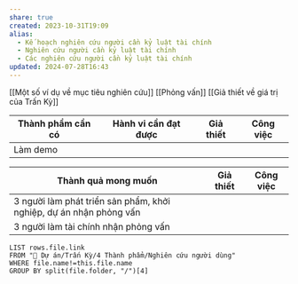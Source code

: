 ```yaml
---
share: true
created: 2023-10-31T19:09
alias:
  - Kế hoạch nghiên cứu người cần kỷ luật tài chính
  - Nghiên cứu người cần kỷ luật tài chính
  - Các nghiên cứu người cần kỷ luật tài chính
updated: 2024-07-28T16:43
---
```

[[Một số ví dụ về mục tiêu nghiên cứu]]
[[Phỏng vấn]]
[[Giả thiết về giá trị của Trấn Kỳ]]

| Thành phẩm cần có | Hành vi cần đạt được | Giả thiết | Công việc |
| ----------------- | -------------------- | --------- | --------- |
| Làm demo          |                      |           |           |

| Thành quả mong muốn                                                | Giả thiết | Công việc |
| ------------------------------------------------------------------ | --------- | --------- |
| 3 người làm phát triển sản phẩm, khởi nghiệp, dự án nhận phỏng vấn |           |           |
| 3 người làm tài chính nhận phỏng vấn                               |           |           |

```dataview
LIST rows.file.link
FROM "📐 Dự án/Trấn Kỳ/4 Thành phẩm/Nghiên cứu người dùng" 
WHERE file.name!=this.file.name
GROUP BY split(file.folder, "/")[4]
```
